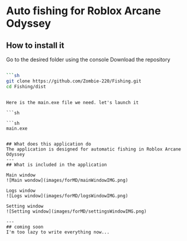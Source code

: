 # Auto fishing for Roblox Arcane Odyssey

## How to install it
Go to the desired folder using the console
Download the repository

```sh

```sh
git clone https://github.com/Zombie-220/Fishing.git
cd Fishing/dist
```

```

Here is the main.exe file we need. let's launch it

```sh

```sh
main.exe
```
```

## What does this application do
The application is designed for automatic fishing in Roblox Arcane Odyssey
---
## What is included in the application

Main window
![Main wondow](images/forMD/mainWindowIMG.png)

Logs window
![Logs window](images/forMD/logsWindowIMG.png)

Setting window
![Setting window](images/forMD/settingsWindowIMG.png)

---
## coming soon
I'm too lazy to write everything now...